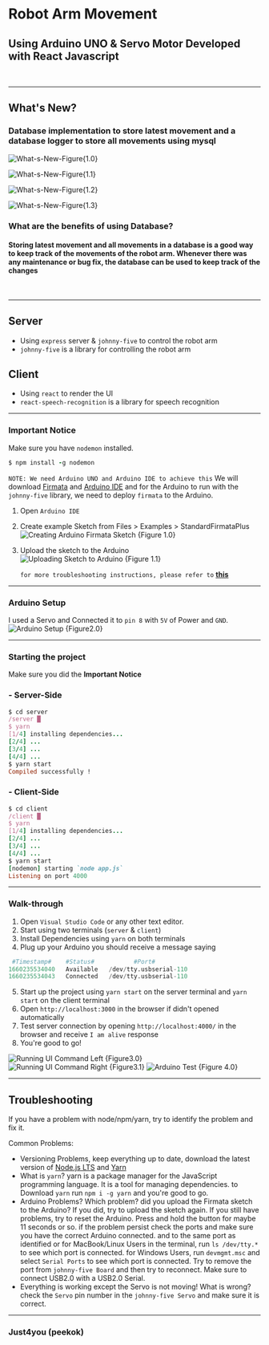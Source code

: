 # Robot Arm Movement

## Using Arduino UNO & Servo Motor Developed with React Javascript

</br>

---

## What's New?

### Database implementation to store latest movement and a database logger to store all movements using mysql

![What-s-New-Figure{1.0}](./client/public/Screen%20Shot%202022-08-20%20at%208.36.47%20AM.png)

![What-s-New-Figure{1.1}](./client/public/Screen%20Shot%202022-08-20%20at%208.35.36%20AM.png)

![What-s-New-Figure{1.2}](./client/public/Screen%20Shot%202022-08-20%20at%208.35.06%20AM.png)

![What-s-New-Figure{1.3}](./client/public/Screen%20Shot%202022-08-20%20at%208.35.25%20AM.png)

### What are the benefits of using Database?

#### Storing latest movement and all movements in a database is a good way to keep track of the movements of the robot arm. Whenever there was any maintenance or bug fix, the database can be used to keep track of the changes

</br>

---

## Server

- Using `express` server & `johnny-five` to control the robot arm
- `johnny-five` is a library for controlling the robot arm

## Client

- Using `react` to render the UI
- `react-speech-recognition` is a library for speech recognition

---

### Important Notice

Make sure you have `nodemon` installed.

```ruby
$ npm install -g nodemon
```

`NOTE: We need Arduino UNO and Arduino IDE to achieve this`
We will download [Firmata](https://github.com/firmata/arduino) and [Arduino IDE](https://www.arduino.cc/en/software) and for the Arduino to run with the `johnny-five` library, we need to deploy `firmata` to the Arduino.

1. Open `Arduino IDE`
2. Create example Sketch from Files > Examples > StandardFirmataPlus
   ![Creating Arduino Firmata Sketch {Figure 1.0}](https://i.ibb.co/wMY1r4x/Screen-Shot-2022-08-10-at-11-21-52-PM.png)
3. Upload the sketch to the Arduino
   ![Uploading Sketch to Arduino {Figure 1.1}](/client/public/Screen-Shot-2022-08-10-at-11-22-29-PM.png)

   `for more troubleshooting instructions, please refer to` **[this](https://github.com/rwaldron/johnny-five/wiki/Getting-Started#prerequisites)**

---

### Arduino Setup

I used a Servo and Connected it to `pin 8` with `5V` of Power and `GND`.
![Arduino Setup {Figure2.0}](client/public/FYGSWN3IBXMMLB3.webp)

---

### Starting the project

Make sure you did the **Important Notice**

### - Server-Side

```ruby
$ cd server
/server █
$ yarn
[1/4] installing dependencies...
[2/4] ...
[3/4] ...
[4/4] ...
$ yarn start
Compiled successfully !
```

### - Client-Side

```ruby
$ cd client
/client █
$ yarn
[1/4] installing dependencies...
[2/4] ...
[3/4] ...
[4/4] ...
$ yarn start
[nodemon] starting `node app.js`
Listening on port 4000
```

---

### Walk-through

1. Open `Visual Studio Code` or any other text editor.
2. Start using two terminals (`server` & `client`)
3. Install Dependencies using `yarn` on both terminals
4. Plug up your Arduino you should receive a message saying

```py
 #Timestamp#    #Status#           #Port#
1660235534040   Available   /dev/tty.usbserial-110
1660235534043   Connected   /dev/tty.usbserial-110
```

5. Start up the project using `yarn start` on the server terminal and `yarn start` on the client terminal
6. Open `http://localhost:3000` in the browser if didn't opened automatically
7. Test server connection by opening `http://localhost:4000/` in the browser and receive `I am alive` response
8. You're good to go!

![Running UI Command Left {Figure3.0}](https://i.ibb.co/T15cRGP/Screen-Shot-2022-08-11-at-7-57-18-PM.png)
![Running UI Command Right {Figure3.1}](https://i.ibb.co/3S0kyb9/Screen-Shot-2022-08-11-at-7-59-12-PM.png)
![Arduino Test {Figure 4.0}](client/public/RealTest.gif)

---

## Troubleshooting

If you have a problem with node/npm/yarn, try to identify the problem and fix it.

Common Problems:

- Versioning Problems, keep everything up to date, download the latest version of [Node.js LTS](https://nodejs.org) and [Yarn](https://yarnpkg.com)
- What is `yarn`? yarn is a package manager for the JavaScript programming language. It is a tool for managing dependencies. to Download `yarn` run `npm i -g yarn` and you're good to go.
- Arduino Problems? Which problem? did you upload the Firmata sketch to the Arduino? If you did, try to upload the sketch again. If you still have problems, try to reset the Arduino. Press and hold the button for maybe 11 seconds or so. if the problem persist check the ports and make sure you have the correct Arduino connected. and to the same port as identified or for MacBook/Linux Users in the terminal, run `ls /dev/tty.*` to see which port is connected. for Windows Users, run `devmgmt.msc` and select `Serial Ports` to see which port is connected. Try to remove the port from `johnny-five Board` and then try to reconnect. Make sure to connect USB2.0 with a USB2.0 Serial.
- Everything is working except the Servo is not moving! What is wrong? check the `Servo` pin number in the `johnny-five Servo` and make sure it is correct.

---

### Just4you (peekok)
